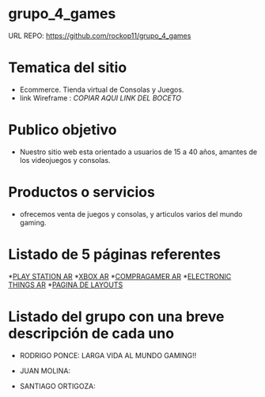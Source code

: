 # grupo_4_games

URL REPO: https://github.com/rockop11/grupo_4_games

# Tematica del sitio
- Ecommerce. Tienda virtual de Consolas y Juegos. 
- link Wireframe : *COPIAR AQUI LINK DEL BOCETO*


# Publico objetivo
- Nuestro sitio web esta orientado a usuarios de 15 a 40 años, amantes de los videojuegos y consolas.

# Productos o servicios
- ofrecemos venta de juegos y consolas, y articulos varios del mundo gaming.

# Listado de 5 páginas referentes
*[PLAY STATION AR](https://www.playstation.com/es-ar/)
*[XBOX AR](https://www.xbox.com/es-AR/)
*[COMPRAGAMER AR](https://www.compragamer.com/)
*[ELECTRONIC THINGS AR](https://www.electronicthings.com.ar/)
*[PAGINA DE LAYOUTS](https://www.behance.net/gallery/47770539/Drap-Agency-Branding)


# Listado del grupo con una breve descripción de cada uno
* RODRIGO PONCE: LARGA VIDA AL MUNDO GAMING!!

* JUAN MOLINA:

* SANTIAGO ORTIGOZA:



